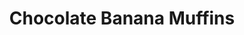 ---
title: Chocolate Banana Muffins
metadata:
  title: Chocolate Banana Muffins
  servings: '8'
  course: Treat
ingredients:
- name: baking soda
  amount: 0.5 tsp
- name: oat milk
  amount: 2 tbsp
- name: baking powder
  amount: 0.5 tsp
- name: chocolate chips
  amount: 30 g
- name: cacao powder
  amount: 0.25 cups
- name: vanilla extract
  amount: 1tsp
- name: oats
  amount: 1 cup
- name: large egg
  amount: '1'
- name: medium bananas
  amount: '3'
cookware:
- name: large mixing bowl
- name: medium mixing bowl
- name: silicon cup cake mould
steps:
- description: Preheat the oven to 180C then grab a large mixing bowl and mix the
    oats, cacao powder, baking powder and baking soda until they're combined.
- description: Now add the medium bananas, large egg, oat milk, vanilla extract and
    chocolate chips to a medium mixing bowl and mix until well combined.
- description: Now add the wet mix to the dry mix and stir until combined.
- description: Spoon the mixture into 8 sections of a silicon cup cake mould.
- description: Bake for 12 minutes, and leave to cool before storing (or eating) them.

---